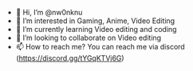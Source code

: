 - 👋 Hi, I’m @nw0nknu
- 👀 I’m interested in Gaming, Anime, Video Editing
- 🌱 I’m currently learning Video editing and coding
- 💞️ I’m looking to collaborate on Video editing
- 📫 How to reach me? You can reach me via discord (https://discord.gg/tYGqKTVj6G)

<!---
nw0nknu/nw0nknu is a ✨ special ✨ repository because its `README.md` (this file) appears on your GitHub profile.
You can click the Preview link to take a look at your changes.
--->
